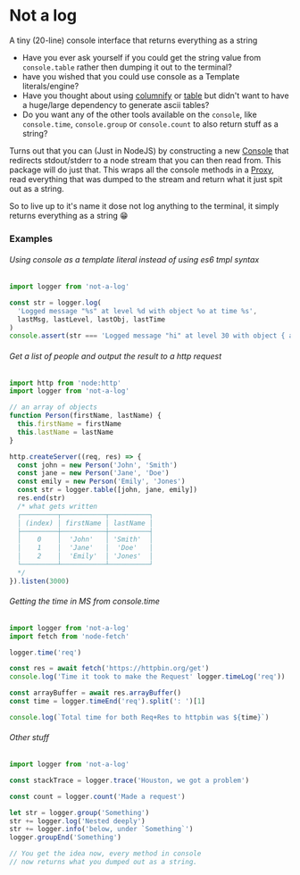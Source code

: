 # Not a log

A tiny (20-line) console interface that returns everything as a string

- Have you ever ask yourself if you could get the string value from `console.table` rather then dumping it out to the terminal?
- have you wished that you could use console as a Template literals/engine?
- Have you thought about using [columnify](https://www.npmjs.com/package/columnify) or [table](https://www.npmjs.com/package/table) but didn't want to have a huge/large dependency to generate ascii tables?
- Do you want any of the other tools available on the `console`, like `console.time`, `console.group` or `console.count` to also return stuff as a string?

Turns out that you can (Just in NodeJS) by constructing a new [Console](https://nodejs.org/dist/latest-v16.x/docs/api/console.html#console_new_console_options) that redirects stdout/stderr to a node stream that you can then read from.
This package will do just that. This wraps all the console methods in a [Proxy](https://developer.mozilla.org/en-US/docs/Web/JavaScript/Reference/Global_Objects/Proxy), read everything that was dumped to the stream and return what it just spit out as a string.

So to live up to it's name it dose not log anything to the terminal, it simply returns everything as a string 😁

### Examples

###### Using console as a template literal instead of using es6 tmpl syntax

```js
import logger from 'not-a-log'

const str = logger.log(
  'Logged message "%s" at level %d with object %o at time %s',
  lastMsg, lastLevel, lastObj, lastTime
)
console.assert(str === 'Logged message "hi" at level 30 with object { a: 1 } at time 1531590545089')
```

###### Get a list of people and output the result to a http request

```js
import http from 'node:http'
import logger from 'not-a-log'

// an array of objects
function Person(firstName, lastName) {
  this.firstName = firstName
  this.lastName = lastName
}

http.createServer((req, res) => {
  const john = new Person('John', 'Smith')
  const jane = new Person('Jane', 'Doe')
  const emily = new Person('Emily', 'Jones')
  const str = logger.table([john, jane, emily])
  res.end(str)
  /* what gets written
  ┌─────────┬───────────┬──────────┐
  │ (index) │ firstName │ lastName │
  ├─────────┼───────────┼──────────┤
  │    0    │  'John'   │ 'Smith'  │
  │    1    │  'Jane'   │  'Doe'   │
  │    2    │  'Emily'  │ 'Jones'  │
  └─────────┴───────────┴──────────┘
  */
}).listen(3000)
```

###### Getting the time in MS from console.time

```js
import logger from 'not-a-log'
import fetch from 'node-fetch'

logger.time('req')

const res = await fetch('https://httpbin.org/get')
console.log('Time it took to make the Request' logger.timeLog('req'))

const arrayBuffer = await res.arrayBuffer()
const time = logger.timeEnd('req').split(': ')[1]

console.log(`Total time for both Req+Res to httpbin was ${time}`)
```

###### Other stuff
```js
import logger from 'not-a-log'

const stackTrace = logger.trace('Houston, we got a problem')

const count = logger.count('Made a request')

let str = logger.group('Something')
str += logger.log('Nested deeply')
str += logger.info('below, under `Something`')
logger.groupEnd('Something')

// You get the idea now, every method in console
// now returns what you dumped out as a string.
```

